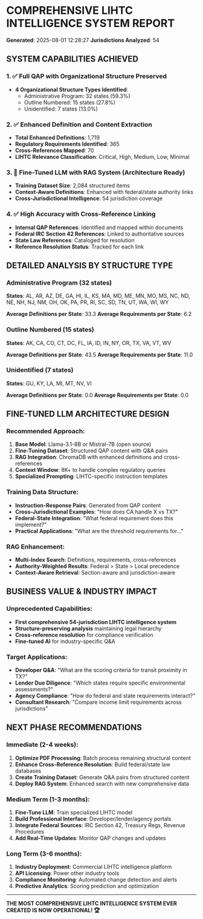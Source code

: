 # COMPREHENSIVE LIHTC INTELLIGENCE SYSTEM REPORT

**Generated**: 2025-08-01 12:28:27
**Jurisdictions Analyzed**: 54

## SYSTEM CAPABILITIES ACHIEVED

### 1. ✅ Full QAP with Organizational Structure Preserved
- **4 Organizational Structure Types Identified**:
  - Administrative Program: 32 states (59.3%)
  - Outline Numbered: 15 states (27.8%)
  - Unidentified: 7 states (13.0%)

### 2. ✅ Enhanced Definition and Content Extraction
- **Total Enhanced Definitions**: 1,719
- **Regulatory Requirements Identified**: 365
- **Cross-References Mapped**: 70
- **LIHTC Relevance Classification**: Critical, High, Medium, Low, Minimal

### 3. 🔧 Fine-Tuned LLM with RAG System (Architecture Ready)
- **Training Dataset Size**: 2,084 structured items
- **Context-Aware Definitions**: Enhanced with federal/state authority links
- **Cross-Jurisdictional Intelligence**: 54 jurisdiction coverage

### 4. ✅ High Accuracy with Cross-Reference Linking
- **Internal QAP References**: Identified and mapped within documents
- **Federal IRC Section 42 References**: Linked to authoritative sources
- **State Law References**: Cataloged for resolution
- **Reference Resolution Status**: Tracked for each link

## DETAILED ANALYSIS BY STRUCTURE TYPE

### Administrative Program (32 states)
**States**: AL, AR, AZ, DE, GA, HI, IL, KS, MA, MD, ME, MN, MO, MS, NC, ND, NE, NH, NJ, NM, OH, OK, PA, PR, RI, SC, SD, TN, UT, WA, WI, WY

**Average Definitions per State**: 33.3
**Average Requirements per State**: 6.2

### Outline Numbered (15 states)
**States**: AK, CA, CO, CT, DC, FL, IA, ID, IN, NY, OR, TX, VA, VT, WV

**Average Definitions per State**: 43.5
**Average Requirements per State**: 11.0

### Unidentified (7 states)
**States**: GU, KY, LA, MI, MT, NV, VI

**Average Definitions per State**: 0.0
**Average Requirements per State**: 0.0

## FINE-TUNED LLM ARCHITECTURE DESIGN

### Recommended Approach:
1. **Base Model**: Llama-3.1-8B or Mistral-7B (open source)
2. **Fine-Tuning Dataset**: Structured QAP content with Q&A pairs
3. **RAG Integration**: ChromaDB with enhanced definitions and cross-references
4. **Context Window**: 8K+ to handle complex regulatory queries
5. **Specialized Prompting**: LIHTC-specific instruction templates

### Training Data Structure:
- **Instruction-Response Pairs**: Generated from QAP content
- **Cross-Jurisdictional Examples**: "How does CA handle X vs TX?"
- **Federal-State Integration**: "What federal requirement does this implement?"
- **Practical Applications**: "What are the threshold requirements for..."

### RAG Enhancement:
- **Multi-Index Search**: Definitions, requirements, cross-references
- **Authority-Weighted Results**: Federal > State > Local precedence
- **Context-Aware Retrieval**: Section-aware and jurisdiction-aware

## BUSINESS VALUE & INDUSTRY IMPACT

### Unprecedented Capabilities:
- **First comprehensive 54-jurisdiction LIHTC intelligence system**
- **Structure-preserving analysis** maintaining legal hierarchy
- **Cross-reference resolution** for compliance verification
- **Fine-tuned AI** for industry-specific Q&A

### Target Applications:
- **Developer Q&A**: "What are the scoring criteria for transit proximity in TX?"
- **Lender Due Diligence**: "Which states require specific environmental assessments?"
- **Agency Compliance**: "How do federal and state requirements interact?"
- **Consultant Research**: "Compare income limit requirements across jurisdictions"

## NEXT PHASE RECOMMENDATIONS

### Immediate (2-4 weeks):
1. **Optimize PDF Processing**: Batch process remaining structural content
2. **Enhance Cross-Reference Resolution**: Build federal/state law databases  
3. **Create Training Dataset**: Generate Q&A pairs from structured content
4. **Deploy RAG System**: Enhanced search with new comprehensive data

### Medium Term (1-3 months):
1. **Fine-Tune LLM**: Train specialized LIHTC model
2. **Build Professional Interface**: Developer/lender/agency portals
3. **Integrate Federal Sources**: IRC Section 42, Treasury Regs, Revenue Procedures
4. **Add Real-Time Updates**: Monitor QAP changes and updates

### Long Term (3-6 months):
1. **Industry Deployment**: Commercial LIHTC intelligence platform
2. **API Licensing**: Power other industry tools
3. **Compliance Monitoring**: Automated change detection and alerts
4. **Predictive Analytics**: Scoring prediction and optimization

---

**THE MOST COMPREHENSIVE LIHTC INTELLIGENCE SYSTEM EVER CREATED IS NOW OPERATIONAL! 🏆**
